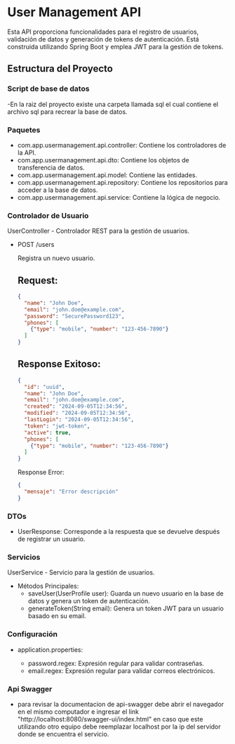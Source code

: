 # User Management API

Esta API proporciona funcionalidades para el registro de usuarios, validación de datos y generación de tokens de autenticación. Está construida utilizando Spring Boot y emplea JWT para la gestión de tokens.

## Estructura del Proyecto

### Script de base de datos
-En la raiz del proyecto existe una carpeta llamada sql el cual contiene el archivo sql para recrear la base de datos.
### Paquetes

- com.app.usermanagement.api.controller: Contiene los controladores de la API.
- com.app.usermanagement.api.dto: Contiene los objetos de transferencia de datos.
- com.app.usermanagement.api.model: Contiene las entidades.
- com.app.usermanagement.api.repository: Contiene los repositorios para acceder a la base de datos.
- com.app.usermanagement.api.service: Contiene la lógica de negocio.

### Controlador de Usuario

UserController - Controlador REST para la gestión de usuarios.

- POST /users
  
  Registra un nuevo usuario.
  
  ## Request:
  ```json
  {
    "name": "John Doe",
    "email": "john.doe@example.com",
    "password": "SecurePassword123",
    "phones": [
      {"type": "mobile", "number": "123-456-7890"}
    ]
  }
  ```

  ## Response Exitoso:
  ```json
  {
    "id": "uuid",
    "name": "John Doe",
    "email": "john.doe@example.com",
    "created": "2024-09-05T12:34:56",
    "modified": "2024-09-05T12:34:56",
    "lastLogin": "2024-09-05T12:34:56",
    "token": "jwt-token",
    "active": true,
    "phones": [
      {"type": "mobile", "number": "123-456-7890"}
    ]
  }
  ```
  Response Error:
  ```json
  {
    "mensaje": "Error descripción"
  }
  ```
### DTOs

- UserResponse: Corresponde a la respuesta que se devuelve después de registrar un usuario.

### Servicios

UserService - Servicio para la gestión de usuarios.

- Métodos Principales:
  - saveUser(UserProfile user): Guarda un nuevo usuario en la base de datos y genera un token de autenticación.
  - generateToken(String email): Genera un token JWT para un usuario basado en su email.

### Configuración

- application.properties:
  
  - password.regex: Expresión regular para validar contraseñas.
  - email.regex: Expresión regular para validar correos electrónicos.
  
### Api Swagger 

  - para revisar la documentacion de api-swagger debe abrir el navegador en el mismo computador e ingresar el link "http://localhost:8080/swagger-ui/index.html" en caso que este utilizando otro equipo debe reemplazar localhost por la ip del servidor donde se encuentra el servicio.
